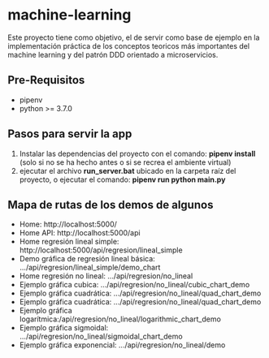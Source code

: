 # machine-learning
Este proyecto tiene como objetivo, el de servir como base de ejemplo en la implementación práctica de los conceptos teoricos más importantes del machine learning y del patrón DDD orientado a microservicios.

## Pre-Requisitos
- pipenv
- python >= 3.7.0

## Pasos para servir la app
1. Instalar las dependencias del proyecto con el comando: **pipenv install** (solo si no se ha hecho antes o si se recrea el ambiente virtual)
2. ejecutar el archivo **run_server.bat** ubicado en la carpeta raíz del proyecto, o ejecutar el comando: **pipenv run python main.py**

## Mapa de rutas de los demos de algunos
- Home: http://localhost:5000/
- Home API: http://localhost:5000/api
- Home regresión lineal simple: http://localhost:5000/api/regresion/lineal_simple
- Demo gráfica de regresión lineal básica: .../api/regresion/lineal_simple/demo_chart
- Home regresión no lineal:  .../api/regresion/no_lineal
- Ejemplo gráfica cubica: .../api/regresion/no_lineal/cubic_chart_demo
- Ejemplo gráfica cuadrática: .../api/regresion/no_lineal/quad_chart_demo
- Ejemplo gráfica cuadrática: .../api/regresion/no_lineal/quad_chart_demo
- Ejemplo gráfica logarítmica:/api/regresion/no_lineal/logarithmic_chart_demo
- Ejemplo gráfica sigmoidal: .../api/regresion/no_lineal/sigmoidal_chart_demo
- Ejemplo gráfica exponencial: .../api/regresion/no_lineal/demo
